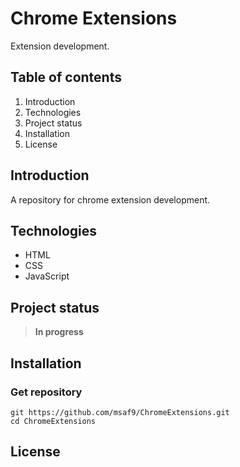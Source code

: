 # Chrome Extensions
Extension development.

## Table of contents
1. Introduction
2. Technologies
3. Project status
4. Installation
5. License

## Introduction
A repository for chrome extension development.

## Technologies
- HTML
- CSS
- JavaScript

## Project status
> **In progress**

## Installation
### Get repository
```git
git https://github.com/msaf9/ChromeExtensions.git
cd ChromeExtensions
```

## License
